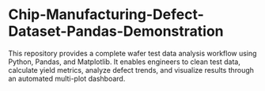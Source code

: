 # Chip-Manufacturing-Defect-Dataset-Pandas-Demonstration
This repository provides a complete wafer test data analysis workflow using Python, Pandas, and Matplotlib. It enables engineers to clean test data, calculate yield metrics, analyze defect trends, and visualize results through an automated multi-plot dashboard.
